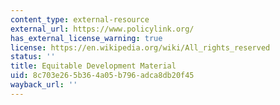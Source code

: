 ```yaml
---
content_type: external-resource
external_url: https://www.policylink.org/
has_external_license_warning: true
license: https://en.wikipedia.org/wiki/All_rights_reserved
status: ''
title: Equitable Development Material
uid: 8c703e26-5b36-4a05-b796-adca8db20f45
wayback_url: ''
---
```

